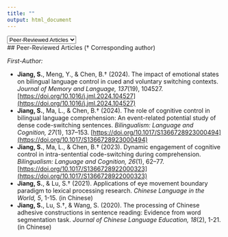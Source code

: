```yaml
---
title: ""
output: html_document
---
```


<!-- Dropdown to select content -->
<select id="contentSelector" onchange="showContent()">
  <option value="articles">Peer-Reviewed Articles</option>
  <option value="books">Books</option>
</select>

<!-- Peer-Reviewed Articles Section -->
<div id="peerReviewedArticles">
  ## Peer-Reviewed Articles († Corresponding author)
  
  *First-Author:*
  - **Jiang, S.**, Meng, Y., & Chen, B.† (2024). The impact of emotional states on bilingual language control in cued and voluntary switching contexts. *Journal of Memory and Language, 137*(19), 104527. [https://doi.org/10.1016/j.jml.2024.104527](https://doi.org/10.1016/j.jml.2024.104527)<br> 
  - **Jiang, S.**, Ma, L., & Chen, B.† (2024). The role of cognitive control in bilingual language comprehension: An event-related potential study of dense code-switching sentences. *Bilingualism: Language and Cognition, 27*(1), 137–153. [https://doi.org/10.1017/S1366728923000494](https://doi.org/10.1017/S1366728923000494)<br> 
  - **Jiang, S.**, Ma, L., & Chen, B.† (2023). Dynamic engagement of cognitive control in intra-sentential code-switching during comprehension. *Bilingualism: Language and Cognition, 26*(1), 62–77. [https://doi.org/10.1017/S1366728922000323](https://doi.org/10.1017/S1366728922000323)<br> 
  - **Jiang, S.**, & Lu, S.† (2021). Applications of eye movement boundary paradigm to lexical processing research. *Chinese Language in the World, 5*, 1-15. (in Chinese)<br> 
  - **Jiang, S.**, Lu, S.†, & Wang, S. (2020). The processing of Chinese adhesive constructions in sentence reading: Evidence from word segmentation task. *Journal of Chinese Language Education, 18*(2), 1-21. (in Chinese)<br>
</div>

<!-- Books Section -->
<div id="books" style="display:none;">
  ## Books
  
  VanPatten, B., Keating G. D., & Wulff, S. (Eds.). (2021). *Theories in Second Language Acquisition: An Introduction.* (Lu, S., & **Jiang, S.**, Trans.). Beijing: China Commerce and Trade Press. (Original work published 2020).
</div>

<script>
  function showContent() {
    var selector = document.getElementById("contentSelector");
    var selectedValue = selector.value;
    
    // Hide both sections initially
    document.getElementById("peerReviewedArticles").style.display = "none";
    document.getElementById("books").style.display = "none";
    
    // Show the selected section
    if (selectedValue === "articles") {
      document.getElementById("peerReviewedArticles").style.display = "block";
    } else if (selectedValue === "books") {
      document.getElementById("books").style.display = "block";
    }
  }

  // Ensure the default content is visible on page load
  window.onload = function() {
    showContent();
  };
</script>
